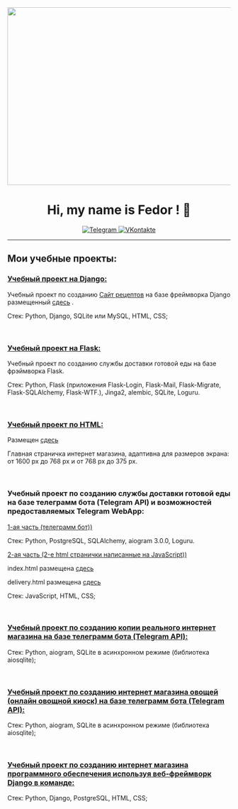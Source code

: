 <div id="header" align="center">
  <img src="https://media.giphy.com/media/1GEATImIxEXVR79Dhk/giphy.gif" width="1500" height="400" />
</div>

<div align="center">
    <h1>Hi, my name is Fedor ! 👋</h1>
</div>

<div align="center">
  
  <a href="https://t.me/Fedor_Sannikov">
    <img src="https://img.shields.io/badge/Telegram-blue?style=for-the-badge&logo=telegram&logoColor=white" alt="Telegram"/>
  </a>
    
  <a href="https://vk.com/id816035028">
    <img src="https://img.shields.io/badge/VKontakte-2787F5?style=for-the-badge&logo=vk&logoColor=white" alt="VKontakte"/>
  </a>
  
</div>

***

## Мои учебные проекты:

<h3>
  <a href="https://github.com/FedorSannikov1988/Fedor__recipe__book__Django">
    Учебный проект на Django:
  </a>
</h3>
<p>
  Учебный проект по созданию <a href="https://fedorsannikov1988.pythonanywhere.com/">Сайт рецептов</a> на базе фреймворка Django размещенный <a href="https://fedorsannikov1988.pythonanywhere.com/">сдесь</a> .
</p>
<p>
  Стек: Python, Django, SQLite или MySQL, HTML, CSS;
</p>

<br>

<h3>
  <a href="https://github.com/FedorSannikov1988/food_delivery_service_Flask">
    Учебный проект на Flask:
  </a>
</h3>
<p>
  Учебный проект по созданию службы доставки готовой еды на базе фрэймворка Flask.
</p>
<p>
  Стек: Python, Flask (приложения Flask-Login, Flask-Mail, Flask-Migrate, Flask-SQLAlchemy, Flask-WTF.), Jinga2, alembic, SQLite, Loguru.
</p>

<br>

<h3>
  <a href="https://github.com/FedorSannikov1988/html_css_main_page_clothing-store">
    Учебный проект по HTML:
  </a>
</h3>

<p>
  Размещен
  <a href="https://fedorsannikov1988.github.io/clothing-store.html">
    сдесь
  </a>
</p>

<p>
  Главная страничка интернет магазина, адаптивна для размеров экрана: от 1600 px до 768 px и от 768 px до 375 px.
</p>

<br>

<h3>
  Учебный проект по созданию службы доставки готовой еды на базе телеграмм бота (Telegram API) и возможностей предоставляемых Telegram WebApp:
</h3>

<p>
  <a href="https://github.com/FedorSannikov1988/delivery_service">
    1-ая часть (телеграмм бот))
  </a>
</p>

<p>
  Стек: Python, PostgreSQL, SQLAlchemy, aiogram 3.0.0, Loguru.
</p>

<p>
  <a href="https://github.com/FedorSannikov1988/FedorSannikov1988.github.io">
    2-ая часть (2-e html странички написанные на JavaScript))
  </a>
</p>

<p>
  index.html pазмещена
  <a href="https://fedorsannikov1988.github.io/index.html">
    сдесь
  </a>
  
  delivery.html pазмещена
  <a href="https://fedorsannikov1988.github.io/delivery.html">
    сдесь
  </a>
</p>
<p>
  Стек: JavaScript, HTML, CSS;
</p>

<br>

<h3>
  <a href="https://github.com/FedorSannikov1988/product_catalog">
    Учебный проект по созданию копии реального интернет магазина на базе телеграмм бота (Telegram API):
  </a>
</h3>
<p>
  Стек: Python, aiogram, SQLite в асинхронном режиме (библиотека aiosqlite);
</p>

<br>

<h3>
  <a href="https://github.com/FedorSannikov1988/telegram_bot">
    Учебный проект по созданию интернет магазина овощей (онлайн овощной киоск) на базе телеграмм бота (Telegram API):
  </a>
</h3>
<p>
  Стек: Python, aiogram, SQLite в асинхронном режиме (библиотека aiosqlite);
</p>

<br>

<h3>
  <a href="https://github.com/FedorSannikov1988/django_group_petproject">
    Учебный проект по созданию интернет магазина программного обеспечения используя веб-фреймворк Django в команде:
  </a>
</h3>
<p>
  Стек: Python, Django, PostgreSQL, HTML, CSS;
</p>
